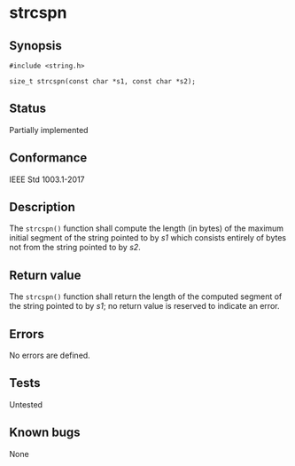# strcspn

## Synopsis

`#include <string.h>`

`size_t strcspn(const char *s1, const char *s2);`

## Status

Partially implemented

## Conformance

IEEE Std 1003.1-2017

## Description

The `strcspn()` function shall compute the length (in bytes) of the maximum initial segment of the string pointed to by
_s1_ which consists entirely of bytes not from the string pointed to by _s2_.

## Return value

The `strcspn()` function shall return the length of the computed segment of the string pointed to by _s1_; no return
value is reserved to indicate an error.

## Errors

No errors are defined.

## Tests

Untested

## Known bugs

None
